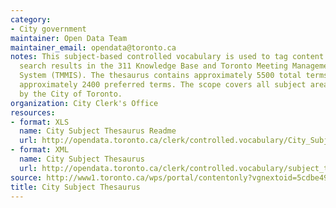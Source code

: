 ```yaml
---
category:
- City government
maintainer: Open Data Team
maintainer_email: opendata@toronto.ca
notes: This subject-based controlled vocabulary is used to tag content and improve
  search results in the 311 Knowledge Base and Toronto Meeting Management Information
  System (TMMIS). The thesaurus contains approximately 5500 total terms, including
  approximately 2400 preferred terms. The scope covers all subject areas required
  by the City of Toronto.
organization: City Clerk's Office
resources:
- format: XLS
  name: City Subject Thesaurus Readme
  url: http://opendata.toronto.ca/clerk/controlled.vocabulary/City_Subject_Thesaurus_attributes.xls
- format: XML
  name: City Subject Thesaurus
  url: http://opendata.toronto.ca/clerk/controlled.vocabulary/subject_thesaurus.xml
source: http://www1.toronto.ca/wps/portal/contentonly?vgnextoid=5cdbe49bf2f35310VgnVCM1000003dd60f89RCRD&vgnextchannel=1a66e03bb8d1e310VgnVCM10000071d60f89RCRD
title: City Subject Thesaurus
---
```

